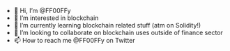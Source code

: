 - 👋 Hi, I’m @FF00FFy
- 👀 I’m interested in blockchain
- 🌱 I’m currently learning blockchain related stuff (atm on Solidity!)
- 💞️ I’m looking to collaborate on blockchain uses outside of finance sector
- 📫 How to reach me @FF00FFy on Twitter

<!---
FF00FFy/FF00FFy is a ✨ special ✨ repository because its `README.md` (this file) appears on your GitHub profile.
You can click the Preview link to take a look at your changes.
--->
